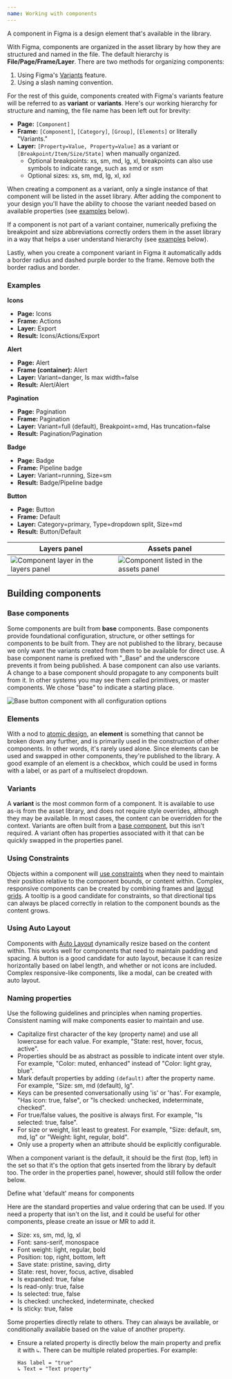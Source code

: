 ```yaml
---
name: Working with components
---
```


A component in Figma is a design element that's available in the library.

With Figma, components are organized in the asset library by how they are structured and named in the file. The default hierarchy is **File/Page/Frame/Layer**. There are two methods for organizing components:

1. Using Figma's [Variants](https://help.figma.com/hc/en-us/articles/360056440594-Create-and-use-variants) feature.
2. Using a slash naming convention.

For the rest of this guide, components created with Figma's variants feature will be referred to as **variant** or **variants**. Here's our working hierarchy for structure and naming, the file name has been left out for brevity:

- **Page:** `[Component]`
- **Frame:** `[Component]`, `[Category]`, `[Group]`, `[Elements]` or literally "Variants."
- **Layer:** `[Property=Value, Property=Value]` as a variant or `[Breakpoint/Item/Size/State]` when manually organized.
  - Optional breakpoints: xs, sm, md, lg, xl, breakpoints can also use symbols to indicate range, such as ≥md or ≤sm
  - Optional sizes: xs, sm, md, lg, xl, xxl

When creating a component as a variant, only a single instance of that component will be listed in the asset library. After adding the component to your design you'll have the ability to choose the variant needed based on available properties (see [examples](#examples) below).

If a component is not part of a variant container, numerically prefixing the breakpoint and size abbreviations correctly orders them in the asset library in a way that helps a user understand hierarchy (see [examples](#examples) below).

Lastly, when you create a component variant in Figma it automatically adds a border radius and dashed purple border to the frame. Remove both the border radius and border.

### Examples

**Icons**

- **Page:** Icons
- **Frame:** Actions
- **Layer:** Export
- **Result:** Icons/Actions/Export

**Alert**

- **Page:** Alert
- **Frame (container):** Alert
- **Layer:** Variant=danger, Is max width=false
- **Result:** Alert/Alert

**Pagination**

- **Page:** Pagination
- **Frame:** Pagination
- **Layer:** Variant=full (default), Breakpoint=≥md, Has truncation=false
- **Result:** Pagination/Pagination

**Badge**

- **Page:** Badge
- **Frame:** Pipeline badge
- **Layer:** Variant=running, Size=sm
- **Result:** Badge/Pipeline badge

**Button**

- **Page:** Button
- **Frame:** Default
- **Layer:** Category=primary, Type=dropdown split, Size=md
- **Result:** Button/Default

| **Layers panel** | **Assets panel** |
| ------ | ------ |
| ![Component layer in the layers panel](/img/alert-layer.png) | ![Component listed in the assets panel](/img/alert-asset.png) |

## Building components

### Base components

Some components are built from **base** components. Base components provide foundational configuration, structure, or other settings for components to be built from. They are not published to the library, because we only want the variants created from them to be available for direct use. A base component name is prefixed with "_Base" and the underscore prevents it from being published. A base component can also use variants. A change to a base component should propagate to any components built from it. In other systems you may see them called primitives, or master components. We chose "base" to indicate a starting place.

![Base button component with all configuration options](/img/base-btn.png)

### Elements

With a nod to [atomic design](https://bradfrost.com/blog/post/atomic-web-design/), an **element** is something that cannot be broken down any further, and is primarily used in the construction of other components. In other words, it's rarely used alone. Since elements can be used and swapped in other components, they're published to the library. A good example of an element is a checkbox, which could be used in forms with a label, or as part of a multiselect dropdown.

### Variants

A **variant** is the most common form of a component. It is available to use as-is from the asset library, and does not require style overrides, although they may be available. In most cases, the content can be overridden for the context. Variants are often built from a [base component](#base-components), but this isn't required. A variant often has properties associated with it that can be quickly swapped in the properties panel.

### Using Constraints

Objects within a component will [use constraints](https://help.figma.com/article/54-constraints) when they need to maintain their position relative to the component bounds, or content within. Complex, responsive components can be created by combining frames and [layout grids](https://www.figma.com/blog/everything-you-need-to-know-about-layout-grids-in-figma/). A tooltip is a good candidate for constraints, so that directional tips can always be placed correctly in relation to the component bounds as the content grows.

### Using Auto Layout

Components with [Auto Layout](https://help.figma.com/article/453-auto-layout) dynamically resize based on the content within. This works well for components that need to maintain padding and spacing. A button is a good candidate for auto layout, because it can resize horizontally based on label length, and whether or not icons are included. Complex responsive-like components, like a modal, can be created with auto layout.

### Naming properties

Use the following guidelines and principles when naming properties. Consistent naming will make components easier to maintain and use.

- Capitalize first character of the key (property name) and use all lowercase for each value. For example, "State: rest, hover, focus, active".
- Properties should be as abstract as possible to indicate intent over style. For example, "Color: muted, enhanced" instead of "Color: light gray, blue".
- Mark default properties by adding `(default)` after the property name. For example, "Size: sm, md (default), lg".
- Keys can be presented conversationally using 'is' or 'has'. For example, "Has icon: true, false", or "Is checked: unchecked, indeterminate, checked".
- For true/false values, the positive is always first. For example, "Is selected: true, false".
- For size or weight, list least to greatest. For example, "Size: default, sm, md, lg" or "Weight: light, regular, bold".
- Only use a property when an attribute should be explicitly configurable.

<note>When a component variant is the default, it should be the first (top, left) in the set so that it's the option that gets inserted from the library by default too. The order in the properties panel, however, should still follow the order below.</note>

<todo issue="https://gitlab.com/gitlab-org/gitlab-services/design.gitlab.com/-/issues/1040">Define what 'default' means for components</todo>

Here are the standard properties and value ordering that can be used. If you need a property that isn't on the list, and it could be useful for other components, please create an issue or MR to add it.

- Size: xs, sm, md, lg, xl
- Font: sans-serif, monospace
- Font weight: light, regular, bold
- Position: top, right, bottom, left
- Save state: pristine, saving, dirty
- State: rest, hover, focus, active, disabled
- Is expanded: true, false
- Is read-only: true, false
- Is selected: true, false
- Is checked: unchecked, indeterminate, checked
- Is sticky: true, false

Some properties directly relate to others. They can always be available, or conditionally available based on the value of another property.

- Ensure a related property is directly below the main property and prefix it with `↳`. There can be multiple related properties. For example:  
  ```
  Has label = "true"
  ↳ Text = "Text property"
  ```
